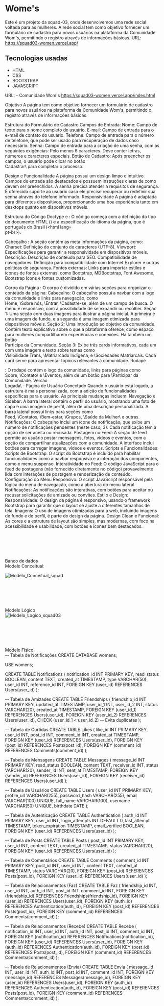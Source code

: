 ﻿# Wome's 
Este é um projeto da squad-03, onde desenvolvemos uma rede social voltada para as mulheres. A rede social tem como objetivo fornecer um formulário de cadastro para novos usuários na plataforma da Comunidade Wom's, permitindo o registro através de informações básicas.
URL: https://squad03-women.vercel.app/
## Tecnologias usadas
- HTML
- CSS
- BOOTSTRAP
- JAVASCRIPT

URL: - Comunidade Wom's https://squad03-women.vercel.app/index.html

Objetivo
A página tem como objetivo fornecer um formulário de cadastro para novos usuários na plataforma da Comunidade Wom's, permitindo o registro através de informações básicas.

Estrutura do Formulário de Cadastro
Campos de Entrada:
Nome: Campo de texto para o nome completo do usuário.
E-mail: Campo de entrada para o e-mail de contato do usuário.
Telefone: Campo de entrada para o número de telefone, que pode ser usado para recuperação de dados caso necessário.
Senha: Campo de entrada para a criação de uma senha, com as seguintes exigências:
Pelo menos 6 caracteres.
Deve conter letras, números e caracteres especiais.
Botão de Cadastro:
Após preencher os campos, o usuário pode clicar no botão \
Cadastrar\ para completar o processo.

Design e Funcionalidade
A página possui um design limpo e intuitivo.
Campos de entrada são destacados e possuem instruções claras de como devem ser preenchidos.
A senha precisa atender a requisitos de segurança.
É oferecido suporte ao usuário caso ele precise recuperar ou redefinir sua senha através do telefone informado.
Responsividade
A página é adaptada para diferentes dispositivos, proporcionando uma boa experiência tanto em desktops quanto em dispositivos móveis.

Estrutura do Código
Doctype e <html>: O código começa com a definição do tipo de documento HTML (<!DOCTYPE html>) e a especificação do idioma da página, que é português do Brasil (<html lang=\
pt-br\>).

Cabeçalho <head>: A seção <head> contém as meta informações da página, como:
Charset: Definição do conjunto de caracteres (UTF-8).
Viewport: Especificações para garantir a responsividade em dispositivos móveis.
Descrição: Descrição de conteúdo para SEO.
Compatibilidade de navegadores: Definição para compatibilidade com Internet Explorer e outras políticas de segurança.
Fontes externas: Links para importar estilos e ícones de fontes externas, como Bootstrap, MDBootstrap, Font Awesome, Bootstrap Icons e fontes customizadas.

Corpo da Página <body>:
O corpo é dividido em várias seções para organizar o conteúdo da página:
Cabeçalho:
O cabeçalho possui a navbar com a logo da comunidade e links para navegação, como \
Home\, \Sobre
nós\, \Entrar\, \Cadastre-se\, além de um campo de busca.
O menu é responsivo, com a possibilidade de se expandir ou recolher.
Seção 1:
Uma seção com duas imagens para ilustrar a página inicial. A primeira é uma imagem de fundo, e a segunda é uma imagem otimizada para dispositivos móveis.
Seção 2:
Uma introdução ao objetivo da comunidade. Contém texto explicativo sobre o que a plataforma oferece, como espaço para mulheres compartilharem experiências e conexões. Há também um botão \
Participe
da
Comunidade\.
Seção 3:
Exibe três cards informativos, cada um com uma imagem e texto sobre temas como \
Visibilidade
Trans\, \Matriarcado
Indígena\, e \Sociedades
Matriarcais\. Cada card serve para apresentar tópicos relevantes à comunidade.
Rodapé <footer>:
O rodapé contém o logo da comunidade, links para páginas como \
Sobre\, \Contato\ e \Eventos\, além de um botão para \Participar
da
Comunidade\.
Versão \
Logada\ - Página de Usuário Conectado
Quando o usuário está logado, a estrutura é mais personalizada, com a adição de funcionalidades específicas para o usuário. As principais mudanças incluem:
Navegação e Sidebar:
A barra lateral contém o perfil do usuário, mostrando uma foto de capa e uma imagem de perfil, além de uma descrição personalizada.
A barra lateral possui links para seções como \
Feed\, \Contatos\, \Bem-estar\, \Grupos\, \Saúde
da
Mulher\ e outras.
Notificações:
O cabeçalho inclui um ícone de notificação, que exibe um número de notificações pendentes (neste caso, 3). Cada notificação tem a opção de ser aceita ou recusada.
Postagem no Feed:
A seção de feed permite ao usuário postar mensagens, fotos, vídeos e eventos, com a opção de compartilhar atualizações com a comunidade.
A interface inclui botões para carregar imagens, vídeos e eventos.
Scripts e Funcionalidades:
Scripts de Bootstrap:
O script do Bootstrap é incluído para habilitar funcionalidades como a navbar responsiva e a interação dos componentes, como o menu suspenso.
Interatividade no Feed:
O código JavaScript para o feed de postagens (não fornecido diretamente no código) provavelmente lida com interações de postagem e renderização de conteúdo.
Configuração do Menu Responsivo:
O script JavaScript responsável pela lógica do menu de navegação, como a abertura do menu lateral.
Notificações:
As notificações são interativas, com botões para aceitar ou recusar solicitações de amizade ou convites.
Estilo e Design:
Responsividade:
O design da página é responsivo, usando o framework Bootstrap para garantir que o layout se ajuste a diferentes tamanhos de tela.
Imagens:
O uso de imagens otimizadas para a web, incluindo imagens de fundo e de perfil, é parte do design da página.
Design Clean e Funcional:
As cores e a estrutura de layout são simples, mas modernas, com foco na acessibilidade e usabilidade, com botões e ícones bem destacados.


<br>
<br>
<br>
<br>

Banco de dados
<br>
Modelo Conceitual:

![Modelo_Conceitual_squad](https://github.com/user-attachments/assets/c62f6945-94e1-4893-8791-8ec0035a477a)


<br>
<br>
<br>
<br>

Modelo Lógico
<br>
![Modelo_Logico_squad03](https://github.com/user-attachments/assets/95d3731d-d7bf-4516-a572-0304fc6fb682)




 <br>
<br>
<br>
<br>

Modelo Físico
<br>
-- Tabela de Notificações
CREATE DATABASE womens;

USE womens;


CREATE TABLE Notifications (
    notification_id INT PRIMARY KEY,
    read_status BOOLEAN,
    content TEXT,
    created_at TIMESTAMP,
    type VARCHAR(50),
    user_id INT,
    reference_id INT,
    FOREIGN KEY (user_id) REFERENCES Users(user_id)
);

-- Tabela de Amizades
CREATE TABLE Friendships (
    friendship_id INT PRIMARY KEY,
    updated_at TIMESTAMP,
    user_id_1 INT,
    user_id_2 INT,
    status VARCHAR(20),
    created_at TIMESTAMP,
    FOREIGN KEY (user_id_1) REFERENCES Users(user_id),
    FOREIGN KEY (user_id_2) REFERENCES Users(user_id),
    CHECK (user_id_1 < user_id_2) -- Evita duplicatas
);

-- Tabela de Curtidas
CREATE TABLE Likes (
    like_id INT PRIMARY KEY,
    user_id INT,
    post_id INT,
    comment_id INT,
    created_at TIMESTAMP,
    FOREIGN KEY (user_id) REFERENCES Users(user_id),
    FOREIGN KEY (post_id) REFERENCES Posts(post_id),
    FOREIGN KEY (comment_id) REFERENCES Comments(comment_id)
);

-- Tabela de Mensagens
CREATE TABLE Messages (
    message_id INT PRIMARY KEY,
    read_status BOOLEAN,
    content TEXT,
    receiver_id INT,
    status VARCHAR(20),
    sender_id INT,
    sent_at TIMESTAMP,
    FOREIGN KEY (sender_id) REFERENCES Users(user_id),
    FOREIGN KEY (receiver_id) REFERENCES Users(user_id)
);

-- Tabela de Usuários
CREATE TABLE Users (
    user_id INT PRIMARY KEY,
    profile_url VARCHAR(255),
    password_hash VARCHAR(255),
    email VARCHAR(100) UNIQUE,
    full_name VARCHAR(100),
    username VARCHAR(50) UNIQUE,
    birthdate DATE
);

-- Tabela de Autenticação
CREATE TABLE Authentication (
    auth_id INT PRIMARY KEY,
    user_id INT,
    login_attempts INT DEFAULT 0,
    last_attempt TIMESTAMP,
    token_expiration TIMESTAMP,
    email_verified BOOLEAN,
    FOREIGN KEY (user_id) REFERENCES Users(user_id)
);

-- Tabela de Posts
CREATE TABLE Posts (
    post_id INT PRIMARY KEY,
    user_id INT,
    content TEXT,
    created_at TIMESTAMP,
    status VARCHAR(20),
    FOREIGN KEY (user_id) REFERENCES Users(user_id)
);

-- Tabela de Comentários
CREATE TABLE Comments (
    comment_id INT PRIMARY KEY,
    post_id INT,
    user_id INT,
    content TEXT,
    created_at TIMESTAMP,
    status VARCHAR(20),
    FOREIGN KEY (post_id) REFERENCES Posts(post_id),
    FOREIGN KEY (user_id) REFERENCES Users(user_id)
);

-- Tabela de Relacionamentos (Faz)
CREATE TABLE Faz (
    friendship_id INT,
    user_id INT,
    auth_id INT,
    post_id INT,
    comment_id INT,
    FOREIGN KEY (friendship_id) REFERENCES Friendships(friendship_id),
    FOREIGN KEY (user_id) REFERENCES Users(user_id),
    FOREIGN KEY (auth_id) REFERENCES Authentication(auth_id),
    FOREIGN KEY (post_id) REFERENCES Posts(post_id),
    FOREIGN KEY (comment_id) REFERENCES Comments(comment_id)
);

-- Tabela de Relacionamentos (Recebe)
CREATE TABLE Recebe (
    notification_id INT,
    user_id INT,
    auth_id INT,
    post_id INT,
    comment_id INT,
    FOREIGN KEY (notification_id) REFERENCES Notifications(notification_id),
    FOREIGN KEY (user_id) REFERENCES Users(user_id),
    FOREIGN KEY (auth_id) REFERENCES Authentication(auth_id),
    FOREIGN KEY (post_id) REFERENCES Posts(post_id),
    FOREIGN KEY (comment_id) REFERENCES Comments(comment_id)
);

-- Tabela de Relacionamentos (Envia)
CREATE TABLE Envia (
    message_id INT,
    user_id INT,
    auth_id INT,
    post_id INT,
    comment_id INT,
    FOREIGN KEY (message_id) REFERENCES Messages(message_id),
    FOREIGN KEY (user_id) REFERENCES Users(user_id),
    FOREIGN KEY (auth_id) REFERENCES Authentication(auth_id),
    FOREIGN KEY (post_id) REFERENCES Posts(post_id),
    FOREIGN KEY (comment_id) REFERENCES Comments(comment_id)
);